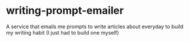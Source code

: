 # writing-prompt-emailer
A service that emails me prompts to write articles about everyday to build my writing habit (I just had to build one myself)
